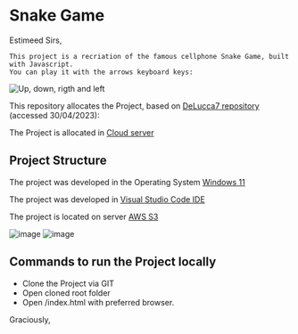 # Snake Game

Estimeed Sirs,

```
This project is a recriation of the famous cellphone Snake Game, built with Javascript.
You can play it with the arrows keyboard keys:

```
![Up, down, rigth and left](http://lh5.ggpht.com/-xlok-SYiLXQ/UXE1sddejaI/AAAAAAAAE74/cBgGFSBQuK8/setas_navegue_thumb%25255B1%25255D.gif?imgmax=800)

This repository allocates the Project, based on [DeLucca7 repository](https://github.com/DeLucca7/Snake-Game_Javascript) (accessed 30/04/2023):

The Project is allocated in [Cloud server](http://projects-javascript-03.snake.game.s3-website-sa-east-1.amazonaws.com/)

## Project Structure
The project was developed in the Operating System [Windows 11](https://www.microsoft.com/en-us/windows/windows-11?r=1)

The project was developed in [Visual Studio Code IDE](https://code.visualstudio.com/)

The project is located on server [AWS S3](https://aws.amazon.com/console/)

![image](https://img.shields.io/badge/Windows-017AD7?style=for-the-badge&logo=windows&logoColor=white)
![image](https://img.shields.io/badge/Amazon_AWS-232F3E?style=for-the-badge&logo=amazon-aws&logoColor=white)

## Commands to run the Project locally
- Clone the Project via GIT
- Open cloned root folder
- Open /index.html with preferred browser.

Graciously,
